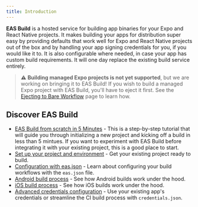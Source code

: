 ```yaml
---
title: Introduction
---
```


**EAS Build** is a hosted service for building app binaries for your Expo and React Native projects. It makes building your apps for distribution super easy by providing defaults that work well for Expo and React Native projects out of the box and by handling your app signing credentials for you, if you would like it to. It is also configurable where needed, in case your app has custom build requirements. It will one day replace the existing build service entirely.

> ⚠️ **Building managed Expo projects is not yet supported**, but we are working on bringing it to EAS Build! If you wish to build a managed Expo project with EAS Build, you'll have to eject it first. See the [Ejecting to Bare Workflow](../../workflow/customizing/) page to learn how.

## Discover EAS Build

- [EAS Build from scratch in 5 Minutes](../eas-build-in-5-minutes/) - This is a step-by-step tutorial that will guide you through initializing a new project and kicking off a build in less than 5 mintues. If you want to experiment with EAS Build before integrating it with your existing project, this is a good place to start.
- [Set up your project and environment](../setup/) - Get your existing project ready to build.
- [Configuration with eas.json](../eas-json/) - Learn about configuring your build workflows with the `eas.json` file.
- [Android build process](../android-builds/) - See how Android builds work under the hood.
- [iOS build process](../ios-builds/) - See how iOS builds work under the hood.
- [Advanced credentials configuration](../advanced-credentials-configuration/) - Use your existing app's credentials or streamline the CI build process with `credentials.json`.
